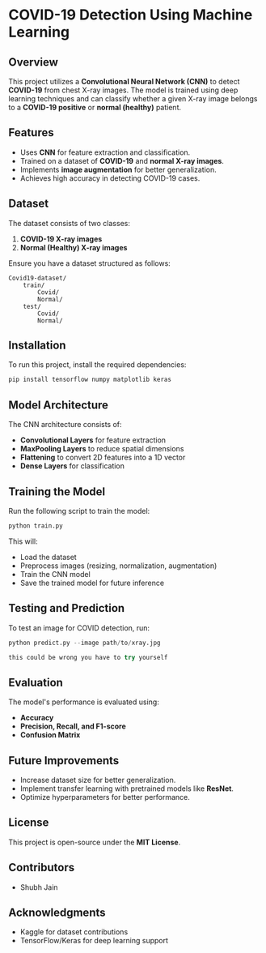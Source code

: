 # COVID-19 Detection Using Machine Learning

## Overview
This project utilizes a **Convolutional Neural Network (CNN)** to detect **COVID-19** from chest X-ray images. The model is trained using deep learning techniques and can classify whether a given X-ray image belongs to a **COVID-19 positive** or **normal (healthy)** patient.

## Features
- Uses **CNN** for feature extraction and classification.
- Trained on a dataset of **COVID-19** and **normal X-ray images**.
- Implements **image augmentation** for better generalization.
- Achieves high accuracy in detecting COVID-19 cases.

## Dataset
The dataset consists of two classes:
1. **COVID-19 X-ray images**
2. **Normal (Healthy) X-ray images**

Ensure you have a dataset structured as follows:
```
Covid19-dataset/
    train/
        Covid/
        Normal/
    test/
        Covid/
        Normal/
```

## Installation
To run this project, install the required dependencies:
```bash
pip install tensorflow numpy matplotlib keras
```

## Model Architecture
The CNN architecture consists of:
- **Convolutional Layers** for feature extraction
- **MaxPooling Layers** to reduce spatial dimensions
- **Flattening** to convert 2D features into a 1D vector
- **Dense Layers** for classification

## Training the Model
Run the following script to train the model:
```python
python train.py
```
This will:
- Load the dataset
- Preprocess images (resizing, normalization, augmentation)
- Train the CNN model
- Save the trained model for future inference

## Testing and Prediction
To test an image for COVID detection, run:
```python
python predict.py --image path/to/xray.jpg

this could be wrong you have to try yourself
```

## Evaluation
The model's performance is evaluated using:
- **Accuracy**
- **Precision, Recall, and F1-score**
- **Confusion Matrix**

## Future Improvements
- Increase dataset size for better generalization.
- Implement transfer learning with pretrained models like **ResNet**.
- Optimize hyperparameters for better performance.

## License
This project is open-source under the **MIT License**.

## Contributors
- Shubh Jain

## Acknowledgments
- Kaggle for dataset contributions
- TensorFlow/Keras for deep learning support

